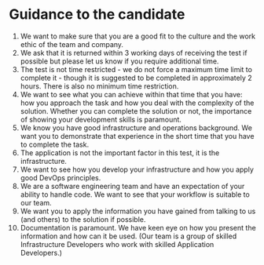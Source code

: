 # Guidance to the candidate

1. We want to make sure that you are a good fit to the culture and the work ethic of the team and company.
1. We ask that it is returned within 3 working days of receiving the test if possible but please let us know if you require additional time. 
1. The test is not time restricted - we do not force a maximum time limit to complete it - though it is suggested to be completed in approximately 2 hours. There is also no minimum time restriction.
1. We want to see what you can achieve within that time that you have: how you approach the task and how you deal with the complexity of the solution. Whether you can complete the solution or not, the importance of showing your development skills is paramount.
1. We know you have good infrastructure and operations background. We want you to demonstrate that experience in the short time that you have to complete the task. 
1. The application is not the important factor in this test, it is the infrastructure.
1. We want to see how you develop your infrastructure and how you apply good DevOps principles.
1. We are a software engineering team and have an expectation of your ability to handle code. We want to see that your workflow is suitable to our team. 
1. We want you to apply the information you have gained from talking to us (and others) to the solution if possible.
1. Documentation is paramount. We have keen eye on how you present the information and how can it be used. (Our team is a group of skilled Infrastructure Developers who work with skilled Application Developers.)
